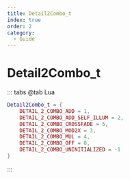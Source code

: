```yaml
---
title: Detail2Combo_t
index: true
order: 2
category:
  - Guide
---
```


# Detail2Combo_t
::: tabs
@tab Lua
```lua
Detail2Combo_t = {
    DETAIL_2_COMBO_ADD = 1,
    DETAIL_2_COMBO_ADD_SELF_ILLUM = 2,
    DETAIL_2_COMBO_CROSSFADE = 5,
    DETAIL_2_COMBO_MOD2X = 3,
    DETAIL_2_COMBO_MUL = 4,
    DETAIL_2_COMBO_OFF = 0,
    DETAIL_2_COMBO_UNINITIALIZED = -1
}
```
:::